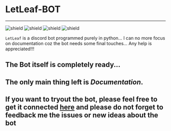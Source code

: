 # LetLeaf-BOT
---
![shield](https://img.shields.io/badge/GET%20THE%20BOT-HERE-blue?style=for-the-badge&color=FF00FF)
![shield](https://img.shields.io/badge/STATUS-Under%20Construction-blue?style=for-the-badge&color=0F0000)
![shield](https://img.shields.io/badge/As%20of-21st%20of%20May,%202021-00F00F?style=for-the-badge)
![shield](https://img.shields.io/badge/PURE-PYTHON-blue?style=for-the-badge&color=0000FF&logo=python)

`LetLeaf` is a discord bot programmed purely in python...
I can no more focus on documentation coz the bot needs some final touches...
Any help is appreciated!!!

## The Bot itself is completely ready...
## The only main thing left is ***Documentation***.
## If you want to tryout the bot, please feel free to get it connected [here](https://discord.com/api/oauth2/authorize?client_id=840807839182225409&permissions=1425501271&scope=bot) and please do not forget to feedback me the issues or new ideas about the bot
